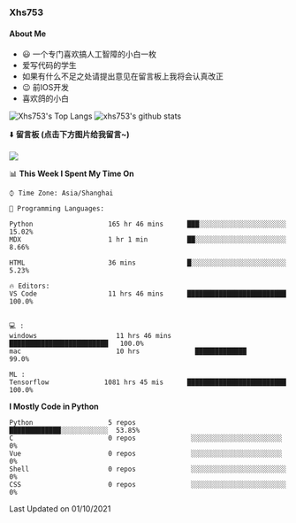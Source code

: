 ### Xhs753
#### About Me
- 😃 一个专门喜欢搞人工智障的小白一枚 
- 爱写代码的学生
- 如果有什么不足之处请提出意见在留言板上我将会认真改正  
- 😉 前IOS开发
- 喜欢鸽的小白



![Xhs753's Top Langs](https://github-readme-stats.vercel.app/api/top-langs/?username=xhs753&layout=compact&theme=radical&card_width=270)  ![xhs753's github stats](https://github-readme-stats.vercel.app/api?username=xhs753&show_icons=true&theme=radical&line_height=20)

⬇️ **留言板 (点击下方图片给我留言~)**
<br><br>
[![](https://api.moedog.org/room/@xhs753.github/svg?width=600&height=150&limit=20&theme=light&title=xhs753@GitHub:%20~&fontSize=13)](https://api.moedog.org/room/@xhs753.github?title=xhs753%E7%9A%84Github%E7%95%99%E8%A8%80%E6%9D%BF)


<!--START_SECTION:waka-->
📊 **This Week I Spent My Time On** 

```text
⌚︎ Time Zone: Asia/Shanghai

💬 Programming Languages: 

Python                   165 hr 46 mins      ███░░░░░░░░░░░░░░░░░░░░░░   15.02% 
MDX                      1 hr 1 min          ██░░░░░░░░░░░░░░░░░░░░░░░   8.66% 
 
HTML                     36 mins             █░░░░░░░░░░░░░░░░░░░░░░░░   5.23%

🔥 Editors: 
VS Code                  11 hrs 46 mins      █████████████████████████   100.0%


💻 : 
windows                    11 hrs 46 mins      █████████████████████████   100.0%
mac                        10 hrs              █████████████               99.0%

ML :
Tensorflow              1081 hrs 45 mis      █████████████████████████  100.0%

```

**I Mostly Code in Python** 

```text
Python                   5 repos              █████████████░░░░░░░░░░░░  53.85% 
C                        0 repos              ░░░░░░░░░░░░░░░░░░░░░░░    0% 
Vue                      0 repos              ░░░░░░░░░░░░░░░░░░░░░░░    0% 
Shell                    0 repos              ░░░░░░░░░░░░░░░░░░░░░░░░   0% 
CSS                      0 repos              ░░░░░░░░░░░░░░░░░░░░░░░░   0%

```



 Last Updated on 01/10/2021
<!--END_SECTION:waka-->

